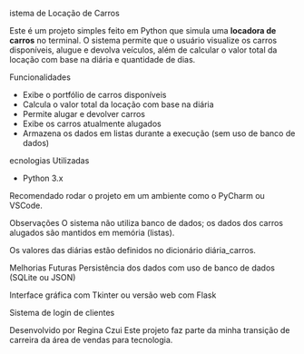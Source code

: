 istema de Locação de Carros

Este é um projeto simples feito em Python que simula uma **locadora de carros** no terminal. O sistema permite que o usuário visualize os carros disponíveis, alugue e devolva veículos, além de calcular o valor total da locação com base na diária e quantidade de dias.

Funcionalidades

- Exibe o portfólio de carros disponíveis
- Calcula o valor total da locação com base na diária
- Permite alugar e devolver carros
- Exibe os carros atualmente alugados
- Armazena os dados em listas durante a execução (sem uso de banco de dados)

ecnologias Utilizadas

- Python 3.x

Recomendado rodar o projeto em um ambiente como o PyCharm ou VSCode.


 Observações
O sistema não utiliza banco de dados; os dados dos carros alugados são mantidos em memória (listas).

Os valores das diárias estão definidos no dicionário diária_carros.

 Melhorias Futuras
Persistência dos dados com uso de banco de dados (SQLite ou JSON)

Interface gráfica com Tkinter ou versão web com Flask

Sistema de login de clientes

Desenvolvido por
Regina Czui
Este projeto faz parte da minha transição de carreira da área de vendas para tecnologia. 
